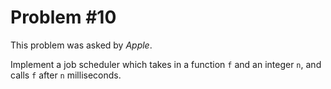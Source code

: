Problem #10
===

This problem was asked by *Apple*.

Implement a job scheduler which takes in a function `f` and an integer `n`, and calls `f` after `n` milliseconds.